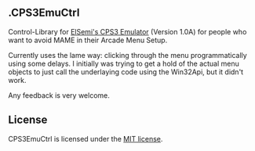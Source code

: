 ## .CPS3EmuCtrl

Control-Library for [ElSemi's CPS3 Emulator](http://nebula.emulatronia.com/descargas.php) (Version 1.0A) for people who want to avoid MAME in their Arcade Menu Setup.

Currently uses the lame way: clicking through the menu programmatically using some delays.
I initially was trying to get a hold of the actual menu objects to just call the underlaying code using the Win32Api, but it didn't work.

Any feedback is very welcome.

## License

CPS3EmuCtrl is licensed under the [MIT license](LICENSE.TXT).
